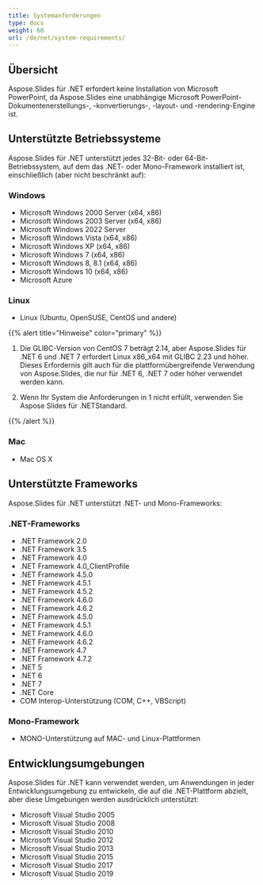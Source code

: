 ```yaml
---  
title: Systemanforderungen  
type: docs  
weight: 60  
url: /de/net/system-requirements/  
---  
```


## **Übersicht**  
Aspose.Slides für .NET erfordert keine Installation von Microsoft PowerPoint, da Aspose.Slides eine unabhängige Microsoft PowerPoint-Dokumentenerstellungs-, -konvertierungs-, -layout- und -rendering-Engine ist.  
## **Unterstützte Betriebssysteme**  
Aspose.Slides für .NET unterstützt jedes 32-Bit- oder 64-Bit-Betriebssystem, auf dem das .NET- oder Mono-Framework installiert ist, einschließlich (aber nicht beschränkt auf):  
### **Windows**  
- Microsoft Windows 2000 Server (x64, x86)  
- Microsoft Windows 2003 Server (x64, x86)  
- Microsoft Windows 2022 Server  
- Microsoft Windows Vista (x64, x86)  
- Microsoft Windows XP (x64, x86)  
- Microsoft Windows 7 (x64, x86)  
- Microsoft Windows 8, 8.1 (x64, x86)  
- Microsoft Windows 10 (x64, x86)  
- Microsoft Azure  

### **Linux**  
- Linux (Ubuntu, OpenSUSE, CentOS und andere)  

{{% alert title="Hinweise" color="primary" %}}  

1. Die GLIBC-Version von CentOS 7 beträgt 2.14, aber Aspose.Slides für .NET 6 und .NET 7 erfordert Linux x86_x64 mit GLIBC 2.23 und höher. Dieses Erfordernis gilt auch für die plattformübergreifende Verwendung von Aspose.Slides, die nur für .NET 6, .NET 7 oder höher verwendet werden kann.  

2. Wenn Ihr System die Anforderungen in 1 nicht erfüllt, verwenden Sie Aspose Slides für .NETStandard.  

{{% /alert %}}  

### **Mac**  
- Mac OS X  
## **Unterstützte Frameworks**  
Aspose.Slides für .NET unterstützt .NET- und Mono-Frameworks:  
### **.NET-Frameworks**  
- .NET Framework 2.0  
- .NET Framework 3.5  
- .NET Framework 4.0  
- .NET Framework 4.0_ClientProfile  
- .NET Framework 4.5.0  
- .NET Framework 4.5.1  
- .NET Framework 4.5.2  
- .NET Framework 4.6.0  
- .NET Framework 4.6.2  
- .NET Framework 4.5.0  
- .NET Framework 4.5.1  
- .NET Framework 4.6.0  
- .NET Framework 4.6.2  
- .NET Framework 4.7  
- .NET Framework 4.7.2  
- .NET 5  
- .NET 6  
- .NET 7  
- .NET Core  
- COM Interop-Unterstützung (COM, C++, VBScript)  
### **Mono-Framework**  
- MONO-Unterstützung auf MAC- und Linux-Plattformen  
## **Entwicklungsumgebungen**  
Aspose.Slides für .NET kann verwendet werden, um Anwendungen in jeder Entwicklungsumgebung zu entwickeln, die auf die .NET-Plattform abzielt, aber diese Umgebungen werden ausdrücklich unterstützt:  

- Microsoft Visual Studio 2005  
- Microsoft Visual Studio 2008  
- Microsoft Visual Studio 2010  
- Microsoft Visual Studio 2012  
- Microsoft Visual Studio 2013  
- Microsoft Visual Studio 2015  
- Microsoft Visual Studio 2017  
- Microsoft Visual Studio 2019  